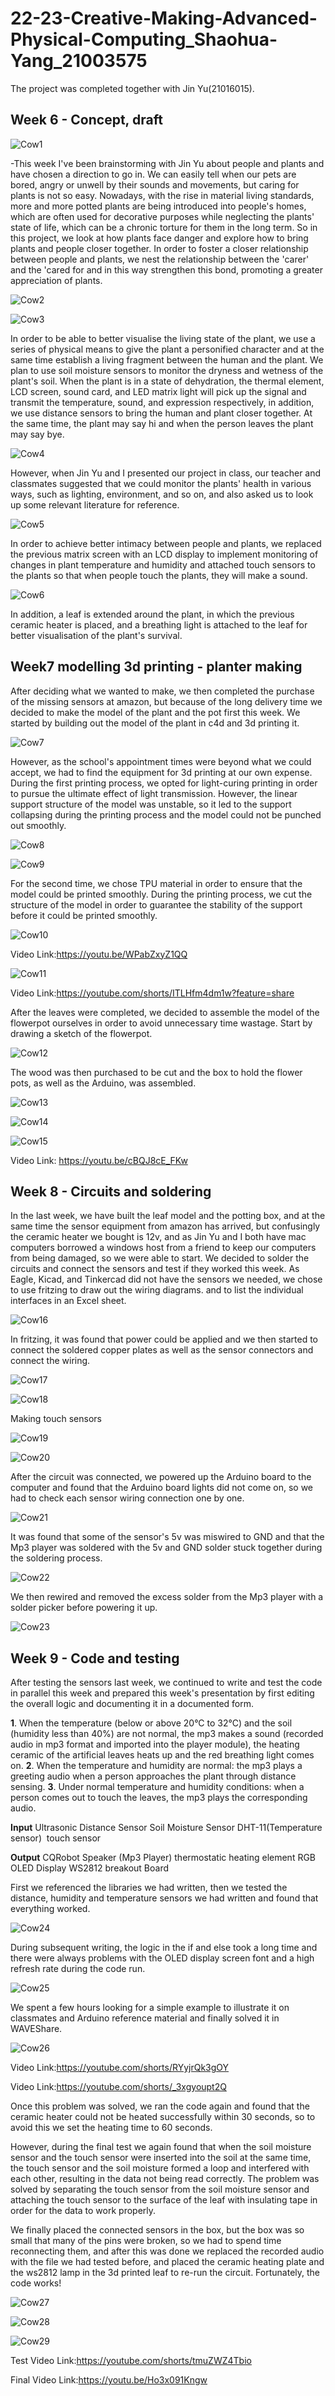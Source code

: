 # 22-23-Creative-Making-Advanced-Physical-Computing_Shaohua-Yang_21003575

The project was completed together with Jin Yu(21016015).

**Week 6 - Concept, draft**
----------------------------------------------------------------------------------------------------------------------------------------------------------

![Cow1](https://github.com/yrrrng/22-23-Creative-Making-Advanced-Physical-Computing_Shaohua-Yang_21003575/raw/main/project%20image/week6.jpeg "Cow1")

-This week I've been brainstorming with Jin Yu about people and plants and have chosen a direction to go in. We can easily tell when our pets are bored, angry or unwell by their sounds and movements, but caring for plants is not so easy. Nowadays, with the rise in material living standards, more and more potted plants are being introduced into people's homes, which are often used for decorative purposes while neglecting the plants' state of life, which can be a chronic torture for them in the long term. So in this project, we look at how plants face danger and explore how to bring plants and people closer together. In order to foster a closer relationship between people and plants, we nest the relationship between the 'carer' and the 'cared for and in this way strengthen this bond, promoting a greater appreciation of plants.

![Cow2](https://github.com/yrrrng/22-23-Creative-Making-Advanced-Physical-Computing_Shaohua-Yang_21003575/raw/main/project%20image/week6.1.jpeg "Cow2")

![Cow3](https://github.com/yrrrng/22-23-Creative-Making-Advanced-Physical-Computing_Shaohua-Yang_21003575/raw/main/project%20image/week6.2.jpeg "Cow3")

In order to be able to better visualise the living state of the plant, we use a series of physical means to give the plant a personified character and at the same time establish a living fragment between the human and the plant. We plan to use soil moisture sensors to monitor the dryness and wetness of the plant's soil. When the plant is in a state of dehydration, the thermal element, LCD screen, sound card, and LED matrix light will pick up the signal and transmit the temperature, sound, and expression respectively, in addition, we use distance sensors to bring the human and plant closer together. At the same time, the plant may say hi and when the person leaves the plant may say bye.

![Cow4](https://github.com/yrrrng/22-23-Creative-Making-Advanced-Physical-Computing_Shaohua-Yang_21003575/raw/main/project%20image/week6.3.jpg "Cow4")

However, when Jin Yu and I presented our project in class, our teacher and classmates suggested that we could monitor the plants' health in various ways, such as lighting, environment, and so on, and also asked us to look up some relevant literature for reference.

![Cow5](https://github.com/yrrrng/22-23-Creative-Making-Advanced-Physical-Computing_Shaohua-Yang_21003575/raw/main/project%20image/week6.4.jpeg "Cow5")

In order to achieve better intimacy between people and plants, we replaced the previous matrix screen with an LCD display to implement monitoring of changes in plant temperature and humidity and attached touch sensors to the plants so that when people touch the plants, they will make a sound.

![Cow6](https://github.com/yrrrng/22-23-Creative-Making-Advanced-Physical-Computing_Shaohua-Yang_21003575/raw/main/project%20image/week6.5.jpeg "Cow6")

In addition, a leaf is extended around the plant, in which the previous ceramic heater is placed, and a breathing light is attached to the leaf for better visualisation of the plant's survival.

**Week7 modelling 3d printing - planter making**
----------------------------------------------------------------------------------------------------------------------------------------------------------

After deciding what we wanted to make, we then completed the purchase of the missing sensors at amazon, but because of the long delivery time we decided to make the model of the plant and the pot first this week. We started by building out the model of the plant in c4d and 3d printing it.

![Cow7](https://github.com/yrrrng/22-23-Creative-Making-Advanced-Physical-Computing_Shaohua-Yang_21003575/raw/main/project%20image/week7.1.png "Cow7")

However, as the school's appointment times were beyond what we could accept, we had to find the equipment for 3d printing at our own expense. During the first printing process, we opted for light-curing printing in order to pursue the ultimate effect of light transmission. However, the linear support structure of the model was unstable, so it led to the support collapsing during the printing process and the model could not be punched out smoothly.

![Cow8](https://github.com/yrrrng/22-23-Creative-Making-Advanced-Physical-Computing_Shaohua-Yang_21003575/raw/main/project%20image/week7.2.png "Cow8")

![Cow9](https://github.com/yrrrng/22-23-Creative-Making-Advanced-Physical-Computing_Shaohua-Yang_21003575/raw/main/project%20image/week7.3.jpeg "Cow9")

For the second time, we chose TPU material in order to ensure that the model could be printed smoothly. During the printing process, we cut the structure of the model in order to guarantee the stability of the support before it could be printed smoothly.

![Cow10](https://github.com/yrrrng/22-23-Creative-Making-Advanced-Physical-Computing_Shaohua-Yang_21003575/raw/main/project%20image/week7.4.jpeg "Cow10")

Video Link:https://youtu.be/WPabZxyZ1QQ

![Cow11](https://github.com/yrrrng/22-23-Creative-Making-Advanced-Physical-Computing_Shaohua-Yang_21003575/raw/main/project%20image/week7.5.jpeg "Cow11")

Video Link:https://youtube.com/shorts/ITLHfm4dm1w?feature=share

After the leaves were completed, we decided to assemble the model of the flowerpot ourselves in order to avoid unnecessary time wastage. Start by drawing a sketch of the flowerpot.

![Cow12](https://github.com/yrrrng/22-23-Creative-Making-Advanced-Physical-Computing_Shaohua-Yang_21003575/raw/main/project%20image/week7.6.jpeg "Cow12")

The wood was then purchased to be cut and the box to hold the flower pots, as well as the Arduino, was assembled.

![Cow13](https://github.com/yrrrng/22-23-Creative-Making-Advanced-Physical-Computing_Shaohua-Yang_21003575/raw/main/project%20image/week7.7.jpeg "Cow13")

![Cow14](https://github.com/yrrrng/22-23-Creative-Making-Advanced-Physical-Computing_Shaohua-Yang_21003575/raw/main/project%20image/week7.8.jpeg "Cow14")

![Cow15](https://github.com/yrrrng/22-23-Creative-Making-Advanced-Physical-Computing_Shaohua-Yang_21003575/raw/main/project%20image/week7.9.jpeg "Cow15")

Video Link: https://youtu.be/cBQJ8cE_FKw

**Week 8 - Circuits and soldering**
----------------------------------------------------------------------------------------------------------------------------------------------------------

In the last week, we have built the leaf model and the potting box, and at the same time the sensor equipment from amazon has arrived, but confusingly the ceramic heater we bought is 12v, and as Jin Yu and I both have mac computers borrowed a windows host from a friend to keep our computers from being damaged, so we were able to start. We decided to solder the circuits and connect the sensors and test if they worked this week. As Eagle, Kicad, and Tinkercad did not have the sensors we needed, we chose to use fritzing to draw out the wiring diagrams. and to list the individual interfaces in an Excel sheet.    

![Cow16](https://github.com/yrrrng/22-23-Creative-Making-Advanced-Physical-Computing_Shaohua-Yang_21003575/raw/main/project%20image/week8.1.png "Cow16")

In fritzing, it was found that power could be applied and we then started to connect the soldered copper plates as well as the sensor connectors and connect the wiring.

![Cow17](https://github.com/yrrrng/22-23-Creative-Making-Advanced-Physical-Computing_Shaohua-Yang_21003575/raw/main/project%20image/week8.2.jpeg "Cow17")

![Cow18](https://github.com/yrrrng/22-23-Creative-Making-Advanced-Physical-Computing_Shaohua-Yang_21003575/raw/main/project%20image/week8.3.jpeg "Cow18")

Making touch sensors

![Cow19](https://github.com/yrrrng/22-23-Creative-Making-Advanced-Physical-Computing_Shaohua-Yang_21003575/raw/main/project%20image/week8.4.jpeg "Cow19")

![Cow20](https://github.com/yrrrng/22-23-Creative-Making-Advanced-Physical-Computing_Shaohua-Yang_21003575/raw/main/project%20image/week8.5.jpeg "Cow20")

After the circuit was connected, we powered up the Arduino board to the computer and found that the Arduino board lights did not come on, so we had to check each sensor wiring connection one by one.

![Cow21](https://github.com/yrrrng/22-23-Creative-Making-Advanced-Physical-Computing_Shaohua-Yang_21003575/raw/main/project%20image/week8.6.jpeg "Cow21")

It was found that some of the sensor's 5v was miswired to GND and that the Mp3 player was soldered with the 5v and GND solder stuck together during the soldering process.

![Cow22](https://github.com/yrrrng/22-23-Creative-Making-Advanced-Physical-Computing_Shaohua-Yang_21003575/raw/main/project%20image/week8.7.jpeg "Cow22")

We then rewired and removed the excess solder from the Mp3 player with a solder picker before powering it up.

![Cow23](https://github.com/yrrrng/22-23-Creative-Making-Advanced-Physical-Computing_Shaohua-Yang_21003575/raw/main/project%20image/week8.8.jpeg "Cow23")

**Week 9 - Code and testing**
----------------------------------------------------------------------------------------------------------------------------------------------------------

After testing the sensors last week, we continued to write and test the code in parallel this week and prepared this week's presentation by first editing the overall logic and documenting it in a documented form.

**1**. When the temperature (below or above 20°C to 32°C) and the soil (humidity less than 40%) are not normal, the mp3 makes a sound (recorded audio in mp3 format and imported into the player module), the heating ceramic of the artificial leaves heats up and the red breathing light comes on.
**2**. When the temperature and humidity are normal: the mp3 plays a greeting audio when a person approaches the plant through distance sensing.
**3**. Under normal temperature and humidity conditions: when a person comes out to touch the leaves, the mp3 plays the corresponding audio.

**Input**
Ultrasonic Distance Sensor
Soil Moisture Sensor
DHT-11(Temperature sensor) 
touch sensor

**Output**
CQRobot Speaker (Mp3 Player)
thermostatic heating element
RGB OLED Display
WS2812 breakout Board

First we referenced the libraries we had written, then we tested the distance, humidity and temperature sensors we had written and found that everything worked.

![Cow24](https://github.com/yrrrng/22-23-Creative-Making-Advanced-Physical-Computing_Shaohua-Yang_21003575/raw/main/project%20image/week9.1.jpeg "Cow24")

During subsequent writing, the logic in the if and else took a long time and there were always problems with the OLED display screen font and a high refresh rate during the code run.

![Cow25](https://github.com/yrrrng/22-23-Creative-Making-Advanced-Physical-Computing_Shaohua-Yang_21003575/raw/main/project%20image/week9.2.jpeg "Cow25")

We spent a few hours looking for a simple example to illustrate it on classmates and Arduino reference material and finally solved it in WAVEShare.

![Cow26](https://github.com/yrrrng/22-23-Creative-Making-Advanced-Physical-Computing_Shaohua-Yang_21003575/raw/main/project%20image/week9.3.png "Cow26")

Video Link:https://youtube.com/shorts/RYyjrQk3gOY

Video Link:https://youtube.com/shorts/_3xgyoupt2Q

Once this problem was solved, we ran the code again and found that the ceramic heater could not be heated successfully within 30 seconds, so to avoid this we set the heating time to 60 seconds.

However, during the final test we again found that when the soil moisture sensor and the touch sensor were inserted into the soil at the same time, the touch sensor and the soil moisture formed a loop and interfered with each other, resulting in the data not being read correctly. The problem was solved by separating the touch sensor from the soil moisture sensor and attaching the touch sensor to the surface of the leaf with insulating tape in order for the data to work properly.

We finally placed the connected sensors in the box, but the box was so small that many of the pins were broken, so we had to spend time reconnecting them, and after this was done we replaced the recorded audio with the file we had tested before, and placed the ceramic heating plate and the ws2812 lamp in the 3d printed leaf to re-run the circuit. Fortunately, the code works!

![Cow27](https://github.com/yrrrng/22-23-Creative-Making-Advanced-Physical-Computing_Shaohua-Yang_21003575/raw/main/project%20image/week9.4.jpeg "Cow27")

![Cow28](https://github.com/yrrrng/22-23-Creative-Making-Advanced-Physical-Computing_Shaohua-Yang_21003575/raw/main/project%20image/week9.5.jpeg "Cow28")

![Cow29](https://github.com/yrrrng/22-23-Creative-Making-Advanced-Physical-Computing_Shaohua-Yang_21003575/raw/main/project%20image/week9.6.jpeg "Cow29")

Test Video Link:https://youtube.com/shorts/tmuZWZ4Tbio

Final Video Link:https://youtu.be/Ho3x091Kngw
